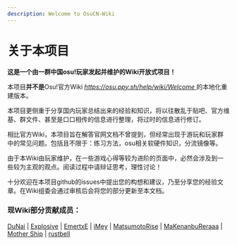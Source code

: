```yaml
---
description: Welcome to OsuCN-Wiki
---
```


# 关于本项目

**这是一个由一群中国osu!玩家发起并维护的Wiki开放式项目！**

本项目**并不是**Osu!官方Wiki [_https://osu.ppy.sh/help/wiki/Welcome_ ](https://osu.ppy.sh/help/wiki/Welcome) 的本地化重建版本。

本项目更侧重于分享国内玩家总结出来的经验和知识，将以往散乱于贴吧、官方维基、群文件、甚至是口口相传的信息进行整理，将过时的信息进行修订。

相比官方Wiki，本项目旨在解答官网文档不曾提到，但经常出现于游玩和玩家群中的常见问题。包括且不限于：练习方法，osu相关软硬件知识，分流镜像等。

由于本Wiki由玩家维护，在一些游戏心得等较为进阶的页面中，必然会涉及到一些较为主观的观点。阅读过程中请辩证思考，理性讨论！

十分欢迎在本项目github的issues中提出您的构想和建议，乃至分享您的经验文章。在Wiki组委会通过审核后会将您的部分更新至本文档。

### 现Wiki部分贡献成员：

[DuNai](https://osu.ppy.sh/users/2522197) \| [Explosive](https://osu.ppy.sh/users/245276) \| [EmertxE](https://osu.ppy.sh/users/954557) \| [iMey](https://osu.ppy.sh/users/1597068) \| [MatsumotoRise](https://osu.ppy.sh/users/672726) \| [MaKenanbuReraaa](https://osu.ppy.sh/users/3331264) \| [Mother Ship](https://osu.ppy.sh/users/2545898) \| [rustbell](https://osu.ppy.sh/users/227717)





